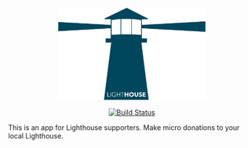 <p align="center">
  <a href="https://github.com/kickjump/lighthouse"><img width="300" src="./assets/logo.png"></a>
</p>

<p align="center">
  <a href="http://travis-ci.org/kickjump/lighthouse"><img src="https://secure.travis-ci.org/kickjump/lighthouse.svg?branch=master" alt="Build Status"></a>
</p>

This is an app for Lighthouse supporters. Make micro donations to your local Lighthouse.